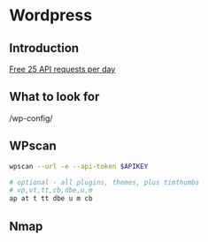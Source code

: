# Wordpress 

## Introduction
[Free 25 API requests per day](https://wpscan.com/pricing)

## What to look for
/wp-config/

## WPscan

```bash
wpscan --url -e --api-token $APIKEY
```

```bash
# optional - all plugins, themes, plus timthumbs
# vp,vt,tt,cb,dbe,u,m
ap at t tt dbe u m cb
```

## Nmap 